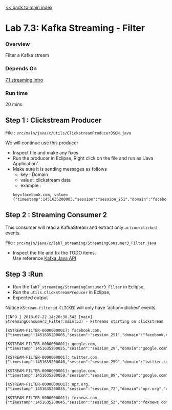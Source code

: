 <link rel='stylesheet' href='../assets/css/main.css'/>

[<< back to main index](../README.md)

# Lab 7.3: Kafka Streaming - Filter

### Overview
Filter a Kafka stream

### Depends On
[7.1 streaming intro](7.1-streaming-intro.md)

### Run time
20 mins


## Step 1 : Clickstream Producer
File : `src/main/java/x/utils/ClickstreamProducerJSON.java`  

We will  continue use this producer
* Inspect file and make any fixes
* Run the producer in Eclipse, Right click on the file and run as 'Java Application'
* Make sure it is sending messages as follows
  - key : Domain
  - value : clickstream data
  - example  :
  ```
  key=facebook.com, value={"timestamp":1451635200005,"session":"session_251","domain":"facebook.com","cost":91,"user":"user_16","campaign":"campaign_5","ip":"ip_67","action":"clicked"}
  ```

## Step 2 :  Streaming Consumer 2
This consumer will read a KafkaStream and extract only `action=clicked` events.

File : `src/main/java/x/lab7_streaming/StreamingConsumer3_Filter.java`

* Inspect the file and fix the TODO items.  
Use reference [Kafka Java API](https://kafka.apache.org/0102/javadoc/index.html)



## Step 3 :Run
* Run the `lab7_streaming/StreamingConsumer3_Filter` in Eclipse,
* Run the `utils.ClickStreamProducer` in Eclipse,
* Expected output

Notice `KStream-filtered-CLICKED` will only have 'action=clicked' events.

```console
[INFO ] 2018-07-22 14:20:38.542 [main] StreamingConsumer3_Filter:main(53) - kstreams starting on clickstream

[KSTREAM-FILTER-0000000001]: facebook.com, {"timestamp":1451635200005,"session":"session_251","domain":"facebook.com","cost":91,"user":"user_16","campaign":"campaign_5","ip":"ip_67","action":"clicked"}

[KSTREAM-FILTER-0000000001]: google.com, {"timestamp":1451635200025,"session":"session_29","domain":"google.com","cost":16,"user":"user_1","campaign":"campaign_5","ip":"ip_74","action":"clicked"}

[KSTREAM-FILTER-0000000001]: twitter.com, {"timestamp":1451635200040,"session":"session_259","domain":"twitter.com","cost":8,"user":"user_1","campaign":"campaign_7","ip":"ip_60","action":"clicked"}

[KSTREAM-FILTER-0000000001]: google.com, {"timestamp":1451635200050,"session":"session_89","domain":"google.com","cost":77,"user":"user_55","campaign":"campaign_5","ip":"ip_12","action":"clicked"}

[KSTREAM-FILTER-0000000001]: npr.org, {"timestamp":1451635200035,"session":"session_72","domain":"npr.org","cost":85,"user":"user_40","campaign":"campaign_2","ip":"ip_16","action":"clicked"}

[KSTREAM-FILTER-0000000001]: foxnews.com, {"timestamp":1451635200045,"session":"session_53","domain":"foxnews.com","cost":46,"user":"user_26","campaign":"campaign_6","ip":"ip_58","action":"clicked"}


```
